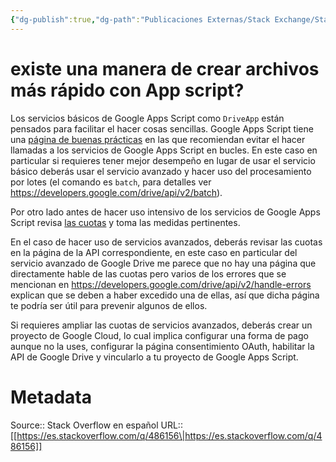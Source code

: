 ```yaml
---
{"dg-publish":true,"dg-path":"Publicaciones Externas/Stack Exchange/Stack Overflow en español/es.stackoverflow.com-486156.md","permalink":"/publicaciones-externas/stack-exchange/stack-overflow-en-espanol/es-stackoverflow-com-486156/","title":"existe una manera de crear archivos más rápido con App script?","hide":true,"noteIcon":"\"0\"","created":"2024-04-03T12:49:10.627-06:00","updated":"2024-04-05T16:43:57.551-06:00"}
---
```


# existe una manera de crear archivos más rápido con App script?

Los servicios básicos de Google Apps Script como `DriveApp` están pensados para facilitar el hacer cosas sencillas. Google Apps Script tiene una [página de buenas prácticas][1] en las que recomiendan evitar el hacer llamadas a los servicios de Google Apps Script en bucles. En este caso en particular si requieres tener mejor desempeño en lugar de usar el servicio básico deberás usar el servicio avanzado y hacer uso del procesamiento por lotes (el comando es `batch`, para detalles ver https://developers.google.com/drive/api/v2/batch).

Por otro lado antes de hacer uso intensivo de los servicios de Google Apps Script revisa [las cuotas][2] y toma las medidas pertinentes. 

En el caso de hacer uso de servicios avanzados, deberás revisar las cuotas en la página de la API correspondiente, en este caso en particular del servicio avanzado de Google Drive me parece que no hay una página que directamente hable de las cuotas pero varios de los errores que se mencionan en https://developers.google.com/drive/api/v2/handle-errors explican que se deben a haber excedido una de ellas, así que dicha página te podría ser útil para prevenir algunos de ellos.

Si requieres ampliar las cuotas de servicios avanzados, deberás crear un proyecto de Google Cloud, lo cual implica configurar una forma de pago aunque no la uses, configurar la página consentimiento OAuth, habilitar la API de Google Drive y vincularlo a tu proyecto de Google Apps Script.



  [1]: https://developers.google.com/apps-script/guides/support/best-practices
  [2]: https://developers.google.com/apps-script/guides/services/quotas

# Metadata
Source:: Stack Overflow en español
URL:: [[https://es.stackoverflow.com/q/486156\|https://es.stackoverflow.com/q/486156]]

